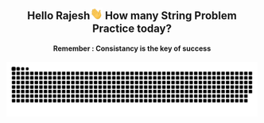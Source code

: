 
<div align="center">
<h2 align="center">Hello Rajesh<img width="25" src="https://github.com/rajesh-gole/resourses/blob/main/img/waving.gif"> How many String Problem Practice today?</h2>
<h4 align="center">Remember : Consistancy is the key of success</h4>
</div>

<div align="center">
  <a href="https://github.com/rajesh-gole">
  <img  src="https://github.com/rajesh-gole/resourses/blob/main/img/grid-snake.svg"
       alt="snake" /></a>
</div>
